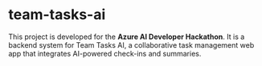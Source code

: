 # team-tasks-ai
This project is developed for the **Azure AI Developer Hackathon**. It is a backend system for Team Tasks AI, a collaborative task management web app that integrates AI-powered check-ins and summaries.
